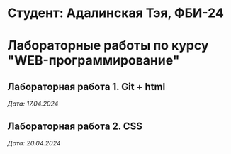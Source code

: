 # Студент: Адалинская Тэя, ФБИ-24

# Лабораторные работы по курсу "WEB-программирование"

## Лабораторная работа 1. Git + html

*Дата: 17.04.2024*

## Лабораторная работа 2. CSS

*Дата: 20.04.2024*
